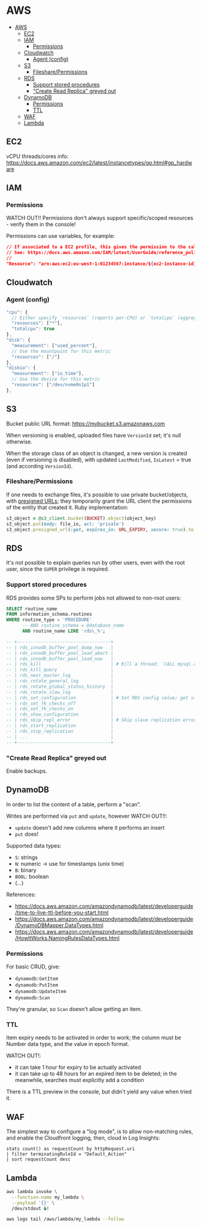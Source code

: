 # AWS

- [AWS](#aws)
  - [EC2](#ec2)
  - [IAM](#iam)
    - [Permissions](#permissions)
  - [Cloudwatch](#cloudwatch)
    - [Agent (config)](#agent-config)
  - [S3](#s3)
    - [Fileshare/Permissions](#filesharepermissions)
  - [RDS](#rds)
    - [Support stored procedures](#support-stored-procedures)
    - ["Create Read Replica" greyed out](#create-read-replica-greyed-out)
  - [DynamoDB](#dynamodb)
    - [Permissions](#permissions-1)
    - [TTL](#ttl)
  - [WAF](#waf)
  - [Lambda](#lambda)

## EC2

vCPU threads/cores info: https://docs.aws.amazon.com/ec2/latest/instancetypes/gp.html#gp_hardware

## IAM

### Permissions

WATCH OUT!! Permissions don't always support specific/scoped resources - verify them in the console!

Permissions can use variables, for example:

```json
// If associated to a EC2 profile, this gives the permission to the caller (self) instance.
// See: https://docs.aws.amazon.com/IAM/latest/UserGuide/reference_policies_variables.html.
//
"Resource": "arn:aws:ec2:eu-west-1:01234567:instance/${ec2-instance-id}"
```

## Cloudwatch

### Agent (config)

```js
"cpu": {
  // Either specify `resources` (reports per-CPU) or `totalcpu` (aggregate).
  "resources": ["*"],
  "totalcpu": true
},
"disk": {
  "measurement": ["used_percent"],
  // Use the mountpoint for this metric
  "resources": ["/"]
},
"diskio": {
  "measurement": ["io_time"],
  // Use the device for this metric
  "resources": ["/dev/nvme0n1p1"]
},
```

## S3

Bucket public URL format: https://mybucket.s3.amazonaws.com

When versioning is enabled, uploaded files have `VersionId` set; it's null otherwise.

When the storage class of an object is changed, a new version is created (even if versioning is disabled), with updated `LastModified`, `IsLatest` = true (and according `VersionId`).

### Fileshare/Permissions

If one needs to exchange files, it's possible to use private bucket/objects, with [presigned URLs](https://docs.aws.amazon.com/AmazonS3/latest/userguide/ShareObjectPreSignedURL.html); they temporarily grant the URL client the permissions of the entity that created it. Ruby implementation:

```rb
s3_object = @s3_client.bucket(BUCKET).object(object_key)
s3_object.put(body: file_io, acl: 'private')
s3_object.presigned_url(:get, expires_in: URL_EXPIRY, secure: true).to_s
```

## RDS

It's not possible to explain queries run by other users, even with the root user, since the `SUPER` privilege is required.

### Support stored procedures

RDS provides some SPs to perform jobs not allowed to non-root users:

```sql
SELECT routine_name
FROM information_schema.routines
WHERE routine_type = 'PROCEDURE'
      -- AND routine_schema = @database_name
      AND routine_name LIKE 'rds\_%';

-- +-----------------------------------+
-- | rds_innodb_buffer_pool_dump_now   |
-- | rds_innodb_buffer_pool_load_abort |
-- | rds_innodb_buffer_pool_load_now   |
-- | rds_kill                          | # Kill a thread: `CALL mysql.rds_kill(@tid);`
-- | rds_kill_query                    |
-- | rds_next_master_log               |
-- | rds_rotate_general_log            |
-- | rds_rotate_global_status_history  |
-- | rds_rotate_slow_log               |
-- | rds_set_configuration             | # Set RDS config value; get via `rds_show_configuration()`
-- | rds_set_fk_checks_off             |
-- | rds_set_fk_checks_on              |
-- | rds_show_configuration            |
-- | rds_skip_repl_error               | # Skip slave replication error and restart the replication (see `sql_slave_skip_counter`)
-- | rds_start_replication             |
-- | rds_stop_replication              |
-- | ...                               |
-- +-----------------------------------+
```

### "Create Read Replica" greyed out

Enable backups.

## DynamoDB

In order to list the content of a table, perform a "scan".

Writes are performed via `put` and `update`, however WATCH OUT!!:

- `update` doesn't add new columns where it performs an insert
- `put` does!

Supported data types:

- `S`: strings
- `N`: numeric -> use for timestamps (unix time)
- `B`: binary
- `BOOL`: boolean
- (...)

References:

- https://docs.aws.amazon.com/amazondynamodb/latest/developerguide/time-to-live-ttl-before-you-start.html
- https://docs.aws.amazon.com/amazondynamodb/latest/developerguide/DynamoDBMapper.DataTypes.html
- https://docs.aws.amazon.com/amazondynamodb/latest/developerguide/HowItWorks.NamingRulesDataTypes.html

### Permissions

For basic CRUD, give:

- `dynamodb:GetItem`
- `dynamodb:PutItem`
- `dynamodb:UpdateItem`
- `dynamodb:Scan`

They're granular, so `Scan` doesn't allow getting an item.

### TTL

Item expiry needs to be activated in order to work; the column must be Number data type, and the value in epoch format.

WATCH OUT!:

- it can take 1 hour for expiry to be actually activated
- it can take up to 48 hours for an expired item to be deleted; in the meanwhile, searches must explicitly add a condition

There is a TTL preview in the console, but didn't yield any value when tried it.

## WAF

The simplest way to configure a "log mode", is to allow non-matching rules, and enable the Cloudfront logging, then, cloud in Log Insights:

    stats count() as requestCount by httpRequest.uri
    | filter terminatingRuleId = "Default_Action"
    | sort requestCount desc

## Lambda

```sh
aws lambda invoke \
  --function-name my_lambda \
  --payload '{}' \
  /dev/stdout &!

aws logs tail /aws/lambda/my_lambda --follow
```
